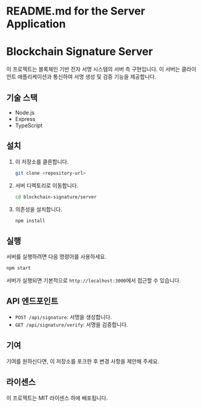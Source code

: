 # README.md for the Server Application

# Blockchain Signature Server

이 프로젝트는 블록체인 기반 전자 서명 시스템의 서버 측 구현입니다. 이 서버는 클라이언트 애플리케이션과 통신하여 서명 생성 및 검증 기능을 제공합니다.

## 기술 스택

- Node.js
- Express
- TypeScript

## 설치

1. 이 저장소를 클론합니다.
   ```bash
   git clone <repository-url>
   ```

2. 서버 디렉토리로 이동합니다.
   ```bash
   cd blockchain-signature/server
   ```

3. 의존성을 설치합니다.
   ```bash
   npm install
   ```

## 실행

서버를 실행하려면 다음 명령어를 사용하세요.

```bash
npm start
```

서버가 실행되면 기본적으로 `http://localhost:3000`에서 접근할 수 있습니다.

## API 엔드포인트

- `POST /api/signature`: 서명을 생성합니다.
- `GET /api/signature/verify`: 서명을 검증합니다.

## 기여

기여를 원하신다면, 이 저장소를 포크한 후 변경 사항을 제안해 주세요.

## 라이센스

이 프로젝트는 MIT 라이센스 하에 배포됩니다.